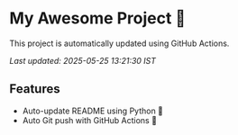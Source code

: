 # My Awesome Project 🚀

This project is automatically updated using GitHub Actions.

_Last updated: 2025-05-25 13:21:30 IST_

## Features
- Auto-update README using Python 🐍
- Auto Git push with GitHub Actions 🤖
